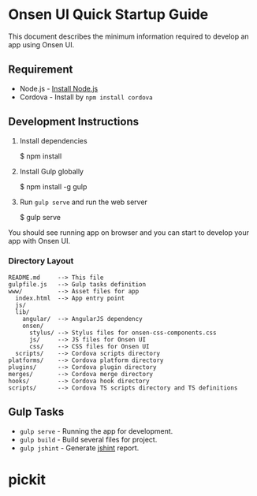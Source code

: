 Onsen UI Quick Startup Guide
====

This document describes the minimum information required to develop an app using Onsen UI.

## Requirement

 * Node.js - [Install Node.js](http://nodejs.org)
 * Cordova - Install by `npm install cordova`

## Development Instructions

1. Install dependencies

    $ npm install

2. Install Gulp globally

    $ npm install -g gulp

3. Run `gulp serve` and run the web server

    $ gulp serve

You should see running app on browser and you can start to develop your app with Onsen UI.

### Directory Layout

    README.md     --> This file
    gulpfile.js   --> Gulp tasks definition
    www/          --> Asset files for app
      index.html  --> App entry point
      js/
      lib/
        angular/  --> AngularJS dependency
        onsen/
          stylus/ --> Stylus files for onsen-css-components.css
          js/     --> JS files for Onsen UI
          css/    --> CSS files for Onsen UI
      scripts/    --> Cordova scripts directory
    platforms/    --> Cordova platform directory
    plugins/      --> Cordova plugin directory
    merges/       --> Cordova merge directory
    hooks/        --> Cordova hook directory
    scripts/      --> Cordova TS scripts directory and TS definitions

## Gulp Tasks

 * `gulp serve` - Running the app for development.
 * `gulp build` - Build several files for project.
 * `gulp jshint` - Generate [jshint](https://github.com/jshint/jshint) report.
# pickit
